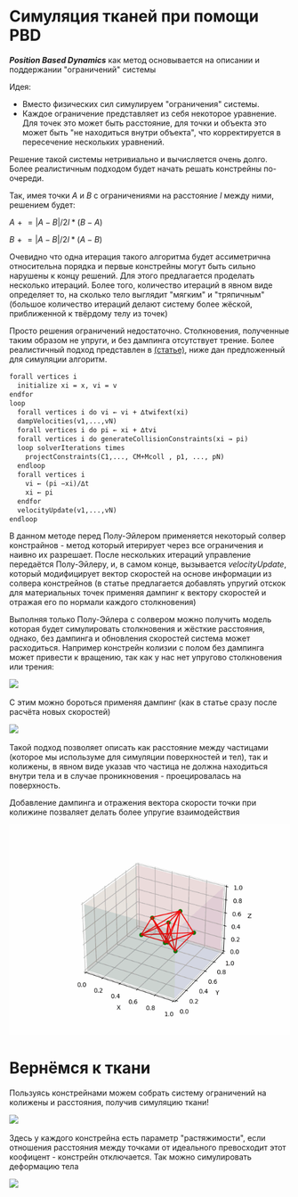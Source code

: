 # Симуляция тканей при помощи PBD

***Position Based Dynamics*** как метод основывается на описании и поддержании "ограничений" системы

Идея:
- Вместо физических сил симулируем "ограничения" системы.
- Каждое ограничение представляет из себя некоторое уравнение. Для точек это может быть расстояние, для точки и объекта это может быть "не находиться внутри объекта", что корректируется в пересечение нескольких уравнений.

Решение такой системы нетривиально и вычисляется очень долго. Более реалистичным подходом будет начать решать констрейны по-очереди.

Так, имея точки $A$ и $B$ с ограничениями на расстояние $l$ между ними, решением будет:

$A \mathrel{+}= |A-B|/2l * (B-A)$

$B \mathrel{+}= |A-B|/2l * (A-B)$

Очевидно что одна итерация такого алгоритма будет ассиметрична относительна порядка и первые констрейны могут быть сильно нарушены к концу решений. Для этого предлагается проделать несколько итераций. Более того, количество итераций в явном виде определяет то, на сколько тело выглядит "мягким" и "тряпичным" (большое количество итераций делают систему более жёской, приближенной к твёрдому телу из точек)

Просто решения ограничений недостаточно. Столкновения, полученные таким образом не упруги, и без дампинга отсутствует трение. Более реалистичный подход представлен в [(статье)](https://matthias-research.github.io/pages/publications/posBasedDyn.pdf), ниже дан предложенный для симуляции алгоритм.

```
forall vertices i
  initialize xi = x, vi = v
endfor
loop
  forall vertices i do vi ← vi + ∆twifext(xi)
  dampVelocities(v1,...,vN)
  forall vertices i do pi ← xi + ∆tvi
  forall vertices i do generateCollisionConstraints(xi → pi)
  loop solverIterations times
    projectConstraints(C1,..., CM+Mcoll , p1, ..., pN)
  endloop
  forall vertices i
    vi ← (pi −xi)/∆t
    xi ← pi
  endfor
  velocityUpdate(v1,...,vN)
endloop
```

В данном методе перед Полу-Эйлером применяется некоторый солвер констрайнов - метод который итерирует через все ограничения и наивно их разрешает. 
После нескольких итераций управление передаётся Полу-Эйлеру, и, в самом конце, вызывается *velocityUpdate*, который модифицирует вектор скоростей
на основе информации из солвера констрейнов (в статье предлагается добавлять упругий отскок для материальных точек применяя дампинг к вектору скоростей и отражая его по нормали каждого столкновения)

Выполняя только Полу-Эйлера с солвером можно получить модель которая будет симулировать столкновения и жёсткие расстояния, однако, без дампинга и обновления скоростей система может расходиться. 
Например констрейн колизии с полом без дампинга может привести к вращению, так как у нас нет упругово столкновения или трения:

![](bin/Cube_skewed_1iters_600frames.gif)

С этим можно бороться применяя дампинг (как в статье сразу после расчёта новых скоростей)

![](bin/Cube_skewed_1iters_600frames_0.1dump.gif)

Такой подход позволяет описать как расстояние между частицами (которое мы используме для симуляции поверхностей и тел), так и колижены, в явном
виде указав что частица не должна находиться внутри тела и в случае проникновения - проецировалась на поверхность.

Добавление дампинга и отражения вектора скорости точки при колижине позваляет делать более упругие взаимодействия

![](bin/Cube_with_physics.gif)

# Вернёмся к ткани

Пользуясь констрейнами можем собрать систему ограничений на колижены и расстояния, получив симуляцию ткани!

![](bin/Cloth_with_physics_in_a_box.gif)

Здесь у каждого констрейна есть параметр "растяжимости", если отношения расстояния между точками от идеального превосходит этот коофицент - констрейн отключается. Так можно симулировать деформацию тела

![](bin/Cloth_with_physics_tearing.gif)


